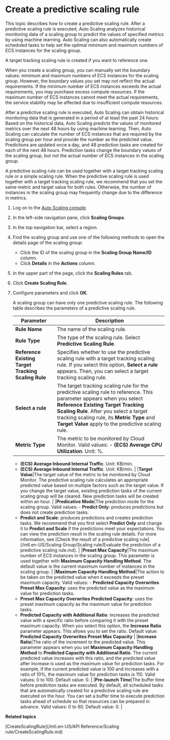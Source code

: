 # Create a predictive scaling rule

This topic describes how to create a predictive scaling rule. After a predictive scaling rule is executed, Auto Scaling analyzes historical monitoring data of a scaling group to predict the values of specified metrics by using machine learning. Auto Scaling can also automatically create scheduled tasks to help set the optimal minimum and maximum numbers of ECS instances for the scaling group.

A target tracking scaling rule is created if you want to reference one.

When you create a scaling group, you can manually set the boundary values: minimum and maximum numbers of ECS instances for the scaling group. However, the boundary values you set may not reflect the actual requirements. If the minimum number of ECS instances exceeds the actual requirements, you may purchase excess compute resources. If the maximum number of ECS instances cannot meet the actual requirements, the service stability may be affected due to insufficient compute resources.

After a predictive scaling rule is executed, Auto Scaling can obtain historical monitoring data that is generated in a period of at least the past 24 hours. Based on the historical data, Auto Scaling predicts the values of monitored metrics over the next 48 hours by using machine learning. Then, Auto Scaling can calculate the number of ECS instances that are required by the scaling group per hour and provide the number as the predicted value. Predictions are updated once a day, and 48 prediction tasks are created for each of the next 48 hours. Prediction tasks change the boundary values of the scaling group, but not the actual number of ECS instances in the scaling group.

A predictive scaling rule can be used together with a target tracking scaling rule or a simple scaling rule. When the predictive scaling rule is used together with a target tracking scaling rule, we recommend that you set the same metric and target value for both rules. Otherwise, the number of instances in the scaling group may frequently change due to the difference in metrics.

1.  Log on to the [Auto Scaling console](https://essnew.console.aliyun.com/).

2.  In the left-side navigation pane, click **Scaling Groups**.

3.  In the top navigation bar, select a region.

4.  Find the scaling group and use one of the following methods to open the details page of the scaling group:

    -   Click the ID of the scaling group in the **Scaling Group Name/ID** column.
    -   Click **Details** in the **Actions** column.
5.  In the upper part of the page, click the **Scaling Rules** tab.

6.  Click **Create Scaling Rule**.

7.  Configure parameters and click **OK**.

    A scaling group can have only one predictive scaling rule. The following table describes the parameters of a predictive scaling rule.

    |Parameter|Description|
    |---------|-----------|
    |**Rule Name**|The name of the scaling rule.|
    |**Rule Type**|The type of the scaling rule. Select **Predictive Scaling Rule**.|
    |**Reference Existing Target Tracking Scaling Rule**|Specifies whether to use the predictive scaling rule with a target tracking scaling rule. If you select this option, **Select a rule** appears. Then, you can select a target tracking scaling rule.|
    |**Select a rule**|The target tracking scaling rule for the predictive scaling rule to reference. This parameter appears when you select **Reference Existing Target Tracking Scaling Rule**. After you select a target tracking scaling rule, its **Metric Type** and **Target Value** apply to the predictive scaling rule.|
    |**Metric Type**|The metric to be monitored by Cloud Monitor. Valid values:     -   **\(ECS\) Average CPU Utilization**. Unit: %.
    -   **\(ECS\) Average Inbound Internal Traffic**. Unit: KB/min.
    -   **\(ECS\) Average Inbound Internal Traffic**. Unit: KB/min. |
    |**Target Value**|The target value of the metric to be monitored by Cloud Monitor. The predictive scaling rule calculates an appropriate predicted value based on multiple factors such as the target value. If you change the target value, existing prediction tasks of the current scaling group will be cleared. New prediction tasks will be created within an hour. |
    |**Predicative Mode**|The prediction mode for the scaling group. Valid values:     -   **Predict Only**: produces predictions but does not create prediction tasks.
    -   **Predict and Scale**: produces predictions and creates prediction tasks.
We recommend that you first select **Predict Only** and change it to **Predict and Scale** if the predictions meet your expectations. You can view the prediction result in the scaling rule details. For more information, see [Check the result of a predictive scaling rule](/intl.en-US/Scaling Group/Scaling rule/Evaluate the prediction of a predictive scaling rule.md). |
    |**Preset Max Capacity**|The maximum number of ECS instances in the scaling group. This parameter is used together with **Maximum Capacity Handling Method**. The default value is the current maximum number of instances in the scaling group. |
    |**Maximum Capacity Handling Method**|The action to be taken on the predicted value when it exceeds the preset maximum capacity. Valid values:     -   **Predicted Capacity Overwrites Preset Max Capacity**: uses the predicted value as the maximum value for prediction tasks.
    -   **Preset Max Capacity Overwrites Predicted Capacity**: uses the preset maximum capacity as the maximum value for prediction tasks.
    -   **Predicted Capacity with Additional Ratio**: increases the predicted value with a specific ratio before comparing it with the preset maximum capacity. When you select this option, the **Increase Ratio** parameter appears. This allows you to set the ratio.
Default value: **Predicted Capacity Overwrites Preset Max Capacity** |
    |**Increase Ratio**|The ratio of the increment to the predicted value. This parameter appears when you set **Maximum Capacity Handling Method** to **Predicted Capacity with Additional Ratio**. The current predicted value increases with this ratio, and the predicted value after increase is used as the maximum value for prediction tasks. For example, if the current predicted value is 100 and increases with a ratio of 10%, the maximum value for prediction tasks is 110. Valid values: 0 to 100. Default value: 0. |
    |**Pre-launch Time**|The buffer time before prediction tasks are executed. By default, all scheduled tasks that are automatically created for a predictive scaling rule are executed on the hour. You can set a buffer time to execute prediction tasks ahead of schedule so that resources can be prepared in advance. Valid values: 0 to 60. Default value: 0. |


**Related topics**  


[CreateScalingRule](/intl.en-US/API Reference/Scaling rule/CreateScalingRule.md)

